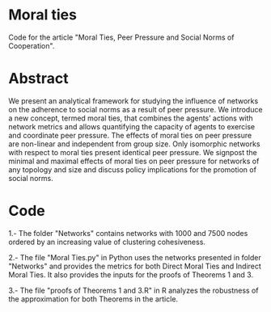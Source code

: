 # Moral ties
Code for the article "Moral Ties, Peer Pressure and Social Norms of Cooperation".

# Abstract                                                                                                                                         
We present an analytical framework for studying the influence of networks on the adherence to social norms as a
result of peer pressure. We introduce a new concept, termed moral ties, that combines the agents’ actions with
network metrics and allows quantifying the capacity of agents to exercise and coordinate peer pressure. The 
effects of moral ties on peer pressure are non-linear and independent from group size. Only isomorphic networks
with respect to moral ties present identical peer pressure. We signpost the minimal and maximal effects of moral
ties on peer pressure for networks of any topology and size and discuss policy implications for the promotion of social norms.   

# Code
1.- The folder "Networks" contains networks with 1000 and 7500 nodes ordered by an increasing value of clustering cohesiveness.

2.- The file "Moral Ties.py" in Python uses the networks presented in folder "Networks" and provides the metrics for both
Direct Moral Ties and Indirect Moral Ties. It also provides the inputs for the proofs of Theorems 1 and 3.

3.- The file "proofs of Theorems 1 and 3.R" in R analyzes the robustness of the approximation for both Theorems in the article.




